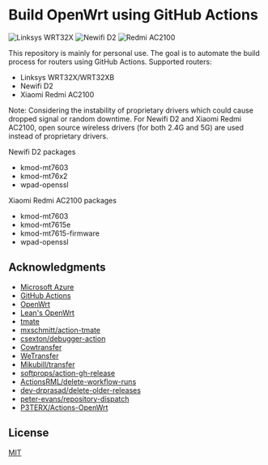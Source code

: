 # Build OpenWrt using GitHub Actions
![Linksys WRT32X](https://github.com/whoshoe/openwrt-firmwares/workflows/Linksys%20WRT32X/badge.svg)
![Newifi D2](https://github.com/whoshoe/openwrt-firmwares/workflows/Newifi%20D2/badge.svg)
![Redmi AC2100](https://github.com/whoshoe/openwrt-firmwares/workflows/Build%Redmi%20AC2100/badge.svg)

This repository is mainly for personal use. The goal is to automate the build process for routers using GitHub Actions.
Supported routers:
- Linksys WRT32X/WRT32XB
- Newifi D2
- Xiaomi Redmi AC2100

Note: 
Considering the instability of proprietary drivers which could cause dropped signal or random downtime. For Newifi D2 and Xiaomi Redmi AC2100, open source wireless drivers (for both 2.4G and 5G) are used instead of proprietary drivers.

Newifi D2 packages
  - kmod-mt7603
  - kmod-mt76x2
  - wpad-openssl
  
Xiaomi Redmi AC2100 packages
  - kmod-mt7603
  - kmod-mt7615e
  - kmod-mt7615-firmware
  - wpad-openssl
## Acknowledgments

- [Microsoft Azure](https://azure.microsoft.com)
- [GitHub Actions](https://github.com/features/actions)
- [OpenWrt](https://github.com/openwrt/openwrt)
- [Lean's OpenWrt](https://github.com/coolsnowwolf/lede)
- [tmate](https://github.com/tmate-io/tmate)
- [mxschmitt/action-tmate](https://github.com/mxschmitt/action-tmate)
- [csexton/debugger-action](https://github.com/csexton/debugger-action)
- [Cowtransfer](https://cowtransfer.com)
- [WeTransfer](https://wetransfer.com/)
- [Mikubill/transfer](https://github.com/Mikubill/transfer)
- [softprops/action-gh-release](https://github.com/softprops/action-gh-release)
- [ActionsRML/delete-workflow-runs](https://github.com/ActionsRML/delete-workflow-runs)
- [dev-drprasad/delete-older-releases](https://github.com/dev-drprasad/delete-older-releases)
- [peter-evans/repository-dispatch](https://github.com/peter-evans/repository-dispatch)
- [P3TERX/Actions-OpenWrt](https://github.com/P3TERX/Actions-OpenWrt)
## License

[MIT](https://github.com/whoshoe/openwrt-firmwares//blob/main/LICENSE)
